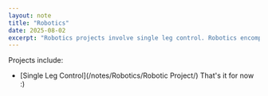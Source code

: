 ```yaml
---
layout: note
title: "Robotics"
date: 2025-08-02
excerpt: "Robotics projects involve single leg control. Robotics encompasses various technical fields."
---
```


Projects include:
- [Single Leg Control](/notes/Robotics/Robotic Project/)
That's it for now :)